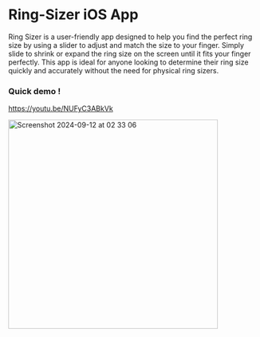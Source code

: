 # Ring-Sizer iOS App

Ring Sizer is a user-friendly app designed to help you find the perfect ring size by using a slider to adjust and match the size to your finger. Simply slide to shrink or expand the ring size on the screen until it fits your finger perfectly. This app is ideal for anyone looking to determine their ring size quickly and accurately without the need for physical ring sizers.

### Quick demo ! 
https://youtu.be/NUFyC3ABkVk

<img width="420" alt="Screenshot 2024-09-12 at 02 33 06" src="https://github.com/user-attachments/assets/308b36c2-2358-4929-80ff-205ef74774d3">


